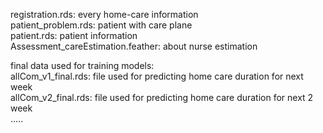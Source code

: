 registration.rds: every home-care information  
patient_problem.rds: patient with care plane  
patient.rds: patient information  
Assessment_careEstimation.feather: about nurse estimation 

final data used for training models:  
allCom_v1_final.rds: file used for predicting home care duration for next week  
allCom_v2_final.rds: file used for predicting home care duration for next 2 week  
.....

